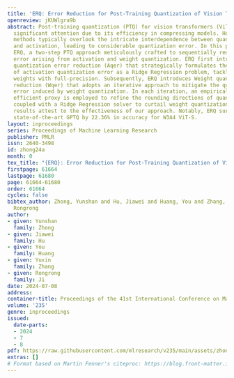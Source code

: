 ```yaml
---
title: 'ERQ: Error Reduction for Post-Training Quantization of Vision Transformers'
openreview: jKUWlgra9b
abstract: Post-training quantization (PTQ) for vision transformers (ViTs) has garnered
  significant attention due to its efficiency in compressing models. However, existing
  methods typically overlook the intricate interdependence between quantized weight
  and activation, leading to considerable quantization error. In this paper, we propose
  ERQ, a two-step PTQ approach meticulously crafted to sequentially reduce the quantization
  error arising from activation and weight quantization. ERQ first introduces Activation
  quantization error reduction (Aqer) that strategically formulates the minimization
  of activation quantization error as a Ridge Regression problem, tackling it by updating
  weights with full-precision. Subsequently, ERQ introduces Weight quantization error
  reduction (Wqer) that adopts an iterative approach to mitigate the quantization
  error induced by weight quantization. In each iteration, an empirically derived,
  efficient proxy is employed to refine the rounding directions of quantized weights,
  coupled with a Ridge Regression solver to curtail weight quantization error. Experimental
  results attest to the effectiveness of our approach. Notably, ERQ surpasses the
  state-of-the-art GPTQ by 22.36% in accuracy for W3A4 ViT-S.
layout: inproceedings
series: Proceedings of Machine Learning Research
publisher: PMLR
issn: 2640-3498
id: zhong24a
month: 0
tex_title: "{ERQ}: Error Reduction for Post-Training Quantization of Vision Transformers"
firstpage: 61664
lastpage: 61680
page: 61664-61680
order: 61664
cycles: false
bibtex_author: Zhong, Yunshan and Hu, Jiawei and Huang, You and Zhang, Yuxin and Ji,
  Rongrong
author:
- given: Yunshan
  family: Zhong
- given: Jiawei
  family: Hu
- given: You
  family: Huang
- given: Yuxin
  family: Zhang
- given: Rongrong
  family: Ji
date: 2024-07-08
address:
container-title: Proceedings of the 41st International Conference on Machine Learning
volume: '235'
genre: inproceedings
issued:
  date-parts:
  - 2024
  - 7
  - 8
pdf: https://raw.githubusercontent.com/mlresearch/v235/main/assets/zhong24a/zhong24a.pdf
extras: []
# Format based on Martin Fenner's citeproc: https://blog.front-matter.io/posts/citeproc-yaml-for-bibliographies/
---
```

